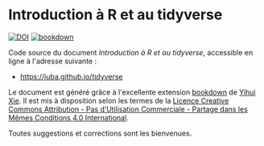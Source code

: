 # Introduction à R et au tidyverse

[![DOI](https://zenodo.org/badge/106675637.svg)](https://zenodo.org/badge/latestdoi/106675637)
[![bookdown](https://github.com/juba/tidyverse/actions/workflows/bookdown.yaml/badge.svg)](https://github.com/juba/tidyverse/actions/workflows/bookdown.yaml)


Code source du document *Introduction à R et au tidyverse*, accessible en ligne à l'adresse suivante :

- https://juba.github.io/tidyverse

Le document est généré grâce à l'excellente extension [bookdown](https://bookdown.org/) de [Yihui Xie](https://yihui.name/). Il est mis à disposition selon les termes de la [Licence Creative Commons Attribution - Pas d’Utilisation Commerciale - Partage dans les Mêmes Conditions 4.0 International](http://creativecommons.org/licenses/by-nc-sa/4.0/).

Toutes suggestions et corrections sont les bienvenues.